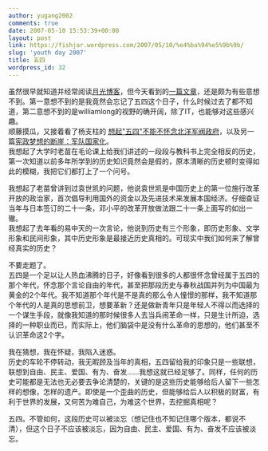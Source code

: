 ```yaml
---
author: yugang2002
comments: true
date: 2007-05-10 15:53:39+00:00
layout: post
link: https://fishjar.wordpress.com/2007/05/10/%e4%ba%94%e5%9b%9b/
slug: 'youth day 2007'
title: 五四
wordpress_id: 32
---
```


虽然很早就知道并经常阅读[月光博客](www.williamlong.info)，但今天看到的[一篇文章](http://www.williamlong.info/archives/885.html)，还是颇为有些意想不到。第一意想不到的是我竟然会忘记了五四这个日子，什么时候过去了都不知道，第二意想不到的是williamlong的视野的确开阔，除了IT，也能够对这些感兴趣。  
顺藤摸瓜，又接着看了杨支柱的
[想起"五四"不能不怀念北洋军阀政府](http://www.bullog.cn/blogs/yangzhizhu/archives/53658.aspx)，以及另一篇[宪政梦想的断崖：军队国家化](http://www.gongfa.com/junduiguojiahua.htm)。  
我想起了大学时老苗在毛论课上给我们讲述的一段段与教科书上完全相反的历史，第一次知道以前多年所学到的历史知识竟然会是假的，原本清晰的历史顿时变得如此的模糊，我把它们都打上了一个问号。
  
我想起了老苗曾讲到过袁世凯的问题，他说袁世凯是中国历史上的第一位施行改革开放的政治家，首次倡导利用国外的资金以及先进技术来发展本国经济。仔细查证当年与日本签订的二十一条，邓小平的改革开放做法跟二十一条上面写的如出一辙。  
我想起了去年看的易中天的一次言论，他说到历史有三个形象，即历史形象、文学形象和民间形象，其中历史形象是最接近历史真相的。可现实中我们如何来了解曾经真实的历史？  
  
不要走题了。  
五四是一个足以让人热血沸腾的日子，好像看到很多的人都很怀念曾经属于五四的那个年代，怀念那个言论自由的年代，甚至把那段历史与春秋战国并列为中国最为黄金的2个年代。我不知道那个年代是不是真的那么令人憧憬的那样，我不知道那个年代的人是真的思想前卫，想要革新？还是做新青年只是年轻人不得以而选择的一个谋生手段，就像我知道的那时候很多人去当兵闹革命一样，只是生计所迫，选择的一种职业而已，而实际上，他们脑袋中是没有什么革命的思想的，他们甚至不认识革命这2个字。
  
我在猜想，我在怀疑，我陷入迷惑。  
历史的车轮不停转动，我无暇顾及当年的真相，五四留给我的印象只是一些联想，联想到自由、民主、爱国、有为、奋发……我想这就已经足够了。同样，任何的历史可能都是无法也无必要去争论清楚的，关键的是这些历史能够给后人留下一些怎样的想像，怎样的遗产。即使是一个歪曲的历史，但能够给后人以积极的财富，有利于世界的发展，又何苦为难自己，为难这个世界，去挖掘真相呢？  
  
五四。不管如何，这段历史可以被淡忘（想记住也不知记住哪个版本，都说不清），但这个日子不应该被淡忘，因为自由、民主、爱国、有为、奋发不应该被淡忘。
